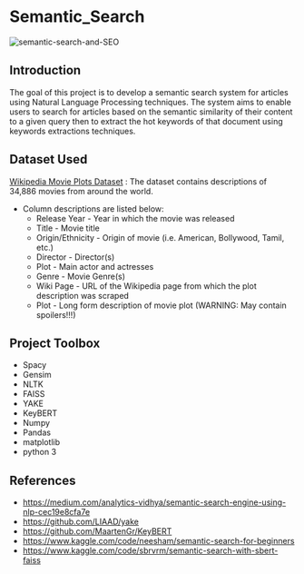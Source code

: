 # Semantic_Search

![semantic-search-and-SEO](https://github.com/Khaled110/Semantic_Search/assets/49573699/2242ffbe-bc50-4497-9c66-22b83b001f3a)

## Introduction
The goal of this project is to develop a semantic search system for articles using Natural Language 
Processing techniques. The system aims to enable users to search for articles based on the semantic 
similarity of their content to a given query then to extract the hot keywords of that document using
keywords extractions techniques.

## Dataset Used
[Wikipedia Movie Plots Dataset](https://www.kaggle.com/datasets/jrobischon/wikipedia-movie-plots) : The dataset contains descriptions of 34,886 movies from around the world.
* Column descriptions are listed below:
  - Release Year - Year in which the movie was released
  - Title - Movie title
  - Origin/Ethnicity - Origin of movie (i.e. American, Bollywood, Tamil, etc.)
  - Director - Director(s)
  - Plot - Main actor and actresses
  - Genre - Movie Genre(s)
  - Wiki Page - URL of the Wikipedia page from which the plot description was scraped
  - Plot - Long form description of movie plot (WARNING: May contain spoilers!!!)

## Project Toolbox
-  Spacy
- Gensim
- NLTK
- FAISS
- YAKE
- KeyBERT
- Numpy
- Pandas
- matplotlib
- python 3

## References
* https://medium.com/analytics-vidhya/semantic-search-engine-using-nlp-cec19e8cfa7e
* https://github.com/LIAAD/yake
* https://github.com/MaartenGr/KeyBERT
* https://www.kaggle.com/code/neesham/semantic-search-for-beginners
* https://www.kaggle.com/code/sbrvrm/semantic-search-with-sbert-faiss
